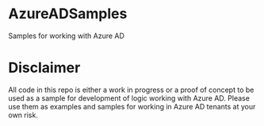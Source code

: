 # AzureADSamples
Samples for working with Azure AD

# Disclaimer
All code in this repo is either a work in progress or a proof of concept to be used as a sample for development of logic working with Azure AD.   Please use them as examples and samples for working in Azure AD tenants at your own risk.